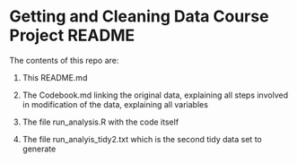 # Getting and Cleaning Data Course Project README

The contents of this repo are:

1. This README.md

2. The Codebook.md linking the original data, explaining all steps involved in modification of the data, 
   explaining all variables
   
3. The file run_analysis.R with the code itself

4. The file run_analyis_tidy2.txt which is the second tidy data set to generate
